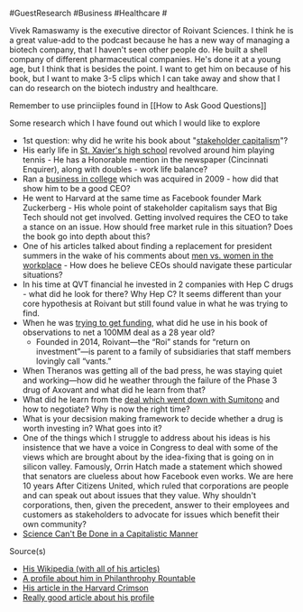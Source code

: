 #GuestResearch #Business  #Healthcare #

Vivek Ramaswamy is the executive director of Roivant Sciences. I think he is a great value-add to the podcast because he has a new way of managing a biotech company, that I haven't seen other people do. He built a shell company of different pharmaceutical companies. He's done it at a young age, but I think that is besides the point. I want to get him on because of his book, but I want to make 3-5 clips which I can take away and show that I can do research on the biotech industry and healthcare. 

Remember to use princiiples found in [[How to Ask Good Questions]]

Some research which I have found out which I would like to explore
- 1st question: why did he write his book about "[stakeholder capitalism](https://www.amazon.com/WOKE-INC-Corporate-Americas-Justice/dp/1546090789)"? 
- His early life in [St. Xavier's high school](https://www.stxavier.org/) revolved around him playing tennis - He has a Honorable mention in the newspaper (Cincinnati Enquirer), along with doubles - work life balance? 
- Ran a [business in college](https://www.pdsoros.org/news-events/2020/03/18/paul-daisy-soros-fellow-vivek-ramaswamy-s-roivant-sciences-develops-clincical-stage-antibody-to-prevent-and-treat-acute-respiratory-distress-syndrome-ards-in-patients-with-covid-19) which was acquired in 2009 - how did that show him to be a good CEO? 
- He went to Harvard at the same time as Facebook founder Mark Zuckerberg - His whole point of stakeholder capitalism says that Big Tech should not get involved. Getting involved requires the CEO to take a stance on an issue. How should free market rule in this situation? Does the book go into depth about this? 
- One of his articles talked about finding a replacement for president summers in the wake of his comments about [men vs. women in the workplace](https://en.wikipedia.org/wiki/Lawrence_Summers#Differences_between_the_sexes) - How does he believe CEOs should navigate these particular situations? 
- In his time at QVT financial he invested in 2 companies with Hep C drugs - what did he look for there? Why Hep C? It seems different than your core hypothesis at Roivant but still found value in what he was trying to find. 
- When he was [trying to get funding](https://techcrunch.com/2017/01/06/this-millennial-wants-to-build-the-berkshire-hathaway-of-biopharmaceutical-companies-can-he-pull-it-off/), what did he use in his book of observations to net a 100MM deal as a 28 year old? 
	- Founded in 2014, Roivant—the “Roi” stands for “return on investment”—is parent to a family of subsidiaries that staff members lovingly call “vants.”
- When Theranos was getting all of the bad press, he was staying quiet and working—how did he weather through the failure of the Phase 3 drug of Axovant and what did he learn from that? 
- What did he learn from the [deal which went down with Sumitono](https://www.biospace.com/article/more-details-on-the-3-billion-roivant-sumitomo-deal/) and how to negotiate? Why is now the right time? 
- What is your decsision making framework to decide whether a drug is worth investing in? What goes into it? 
- One of the things which I struggle to address about his ideas is his insistence that we have a voice in Congress to deal with some of the views which are brought about by the idea-fixing that is going on in silicon valley. Famously, Orrin Hatch made a statement which showed that senators are clueless about how Facebook even works. We are here 10 years After Citizens United, which ruled that corporations are people and can speak out about issues that they value. Why shouldn't corporations, then, given the precedent, answer to their employees and customers as stakeholders to advocate for issues which benefit their own community?  
- [Science Can't Be Done in a Capitalistic Manner](https://www.socialist.net/why-capitalism-is-stunting-science.htm)

Source(s) 
- [His Wikipedia (with all of his articles)](https://en.wikipedia.org/wiki/Vivek_Ramaswamy)
- [A profile about him in Philanthrophy Rountable](https://www.philanthropyroundtable.org/home/about/our-staff/detail/ramaswamy)
- [His article in the Harvard Crimson](https://www.thecrimson.com/article/2006/10/16/passion-for-the-presidency-when-lawrence/)
- [Really good article about his profile](https://www.lifescienceleader.com/doc/what-s-the-backbone-of-vivek-ramaswamy-s-success-0001)